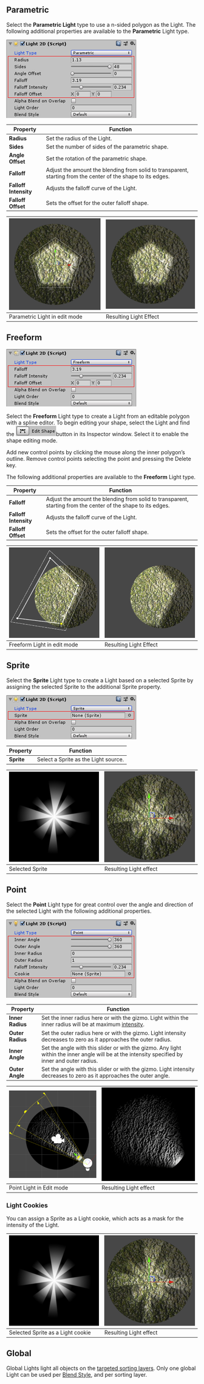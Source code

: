 ## Parametric

Select the __Parametric Light__ type to use a n-sided polygon as the Light.  The following additional properties are available to the __Parametric__ Light type.

![Parametric Light properties](Images/2D/LightType_Parametric.png)



| Property              | Function                                                     |
| --------------------- | ------------------------------------------------------------ |
| __Radius__            | Set the radius of the Light.                                 |
| __Sides__             | Set the number of sides of the parametric shape.             |
| __Angle Offset__      | Set the rotation of the parametric shape.                    |
| __Falloff__           | Adjust the amount the blending from solid to transparent, starting from the center of the shape to its edges. |
| __Falloff Intensity__ | Adjusts the falloff curve of the Light.                      |
| __Falloff Offset__    | Sets the offset for the outer falloff shape.                 |

| ![Parametric Light editing mode](Images/2D/image_17.png) | ![Resulting Light effect](Images/2D/image_18.png) |
| ----------------------------------------------------- | ---------------------------------------------- |
| Parametric Light in edit mode                         | Resulting Light Effect                         |



## Freeform

![Freeform Properties](Images/2D/LightType_Freeform.png)

Select the __Freeform__ Light type to create a Light from an editable polygon with a spline editor. To begin editing your shape, select the Light and find the ![](Images/2D/image_20.png)button in its Inspector window. Select it to enable the shape editing mode.

Add new control points by clicking the mouse along the inner polygon’s outline. Remove control points selecting the point and pressing the Delete key.

The following additional properties are available to the __Freeform__ Light type.

| Property              | Function                                                     |
| --------------------- | ------------------------------------------------------------ |
| __Falloff__           | Adjust the amount the blending from solid to transparent, starting from the center of the shape to its edges. |
| __Falloff Intensity__ | Adjusts the falloff curve of the Light.                      |
| __Falloff Offset__    | Sets the offset for the outer falloff shape.                 |

| ![Light Editing Mode](Images/2D/image_21.png) | ![Light Effect](Images/2D/image_22.png) |
| ------------------------------------------ | ------------------------------------ |
| Freeform Light in edit mode                | Resulting Light Effect               |



## Sprite

Select the __Sprite__ Light type to create a Light based on a selected Sprite by assigning the selected Sprite to the additional Sprite property.

![The Sprite property](Images/2D/LightType_Sprite.png)

| Property   | Function                             |
| ---------- | ------------------------------------ |
| __Sprite__ | Select a Sprite as the Light source. |



| ![Selected Sprite](Images/2D/image_24.png) | ![Resulting Light effect](Images/2D/image_25.png) |
| --------------------------------------- | ---------------------------------------------- |
| Selected Sprite                         | Resulting Light effect                         |



## Point

Select the __Point__ Light type for great control over the angle and direction of the selected Light with the following additional properties.

![Point Light properties](Images/2D/LightType_Point.png)

| Property         | Function                                                     |
| ---------------- | ------------------------------------------------------------ |
| __Inner Radius__ | Set the inner radius here or with the gizmo. Light within the inner radius will be at maximum [intensity](2DLightProperties#Intensity). |
| __Outer Radius__ | Set the outer radius here or with the gizmo. Light intensity decreases to zero as it approaches the outer radius. |
| __Inner Angle__  | Set the angle with this slider or with the gizmo. Any light within the inner angle will be at the intensity specified by inner and outer radius. |
| __Outer Angle__  | Set the angle with this slider or with the gizmo. Light intensity decreases to zero as it approaches the outer angle. |

| ![Point Light editing Mode](Images/2D/image_27.png) | ![Resulting light effect](Images/2D/image_28.png) |
| ------------------------------------------------ | ---------------------------------------------- |
| Point Light in Edit mode                         | Resulting Light effect                         |

### Light Cookies

You can assign a Sprite as a Light cookie, which acts as a mask for the intensity of the Light.

| ![Cookie Sprite](Images/2D/image_24.png) | ![Resulting Light effect](Images/2D/image_25.png) |
| ------------------------------------- | ---------------------------------------------- |
| Selected Sprite as a Light cookie     | Resulting Light effect                         |



## Global

Global Lights light all objects on the [targeted sorting layers](2DLightProperties.html#target-sorting-layers). Only one global Light can be used per [Blend Style](LightBlendStyles), and per sorting layer.
